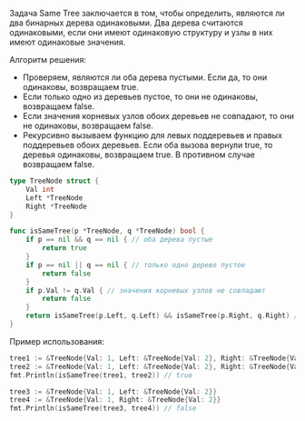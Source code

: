 Задача Same Tree заключается в том, чтобы определить, являются ли два бинарных дерева одинаковыми. Два дерева считаются одинаковыми, если они имеют одинаковую структуру и узлы в них имеют одинаковые значения.

Алгоритм решения:

- Проверяем, являются ли оба дерева пустыми. Если да, то они одинаковы, возвращаем true.
- Если только одно из деревьев пустое, то они не одинаковы, возвращаем false.
- Если значения корневых узлов обоих деревьев не совпадают, то они не одинаковы, возвращаем false.
- Рекурсивно вызываем функцию для левых поддеревьев и правых поддеревьев обоих деревьев. Если оба вызова вернули true, то деревья одинаковы, возвращаем true. В противном случае возвращаем false.

```go
type TreeNode struct {
    Val int
    Left *TreeNode
    Right *TreeNode
}

func isSameTree(p *TreeNode, q *TreeNode) bool {
    if p == nil && q == nil { // оба дерева пустые
        return true
    }
    if p == nil || q == nil { // только одно дерево пустое
        return false
    }
    if p.Val != q.Val { // значения корневых узлов не совпадают
        return false
    }
    return isSameTree(p.Left, q.Left) && isSameTree(p.Right, q.Right) // рекурсивный вызов для левых и правых поддеревьев
}
```

Пример использования:

```go
tree1 := &TreeNode{Val: 1, Left: &TreeNode{Val: 2}, Right: &TreeNode{Val: 3}}
tree2 := &TreeNode{Val: 1, Left: &TreeNode{Val: 2}, Right: &TreeNode{Val: 3}}
fmt.Println(isSameTree(tree1, tree2)) // true

tree3 := &TreeNode{Val: 1, Left: &TreeNode{Val: 2}}
tree4 := &TreeNode{Val: 1, Right: &TreeNode{Val: 2}}
fmt.Println(isSameTree(tree3, tree4)) // false
```
